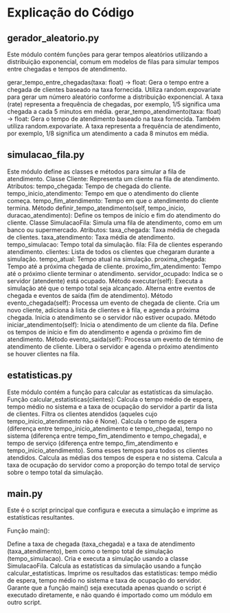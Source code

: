 # Explicação do Código

## gerador_aleatorio.py
Este módulo contém funções para gerar tempos aleatórios utilizando a distribuição exponencial, comum em modelos de filas para simular tempos entre chegadas e tempos de atendimento.

gerar_tempo_entre_chegadas(taxa: float) -> float:
Gera o tempo entre a chegada de clientes baseado na taxa fornecida.
Utiliza random.expovariate para gerar um número aleatório conforme a distribuição exponencial.
A taxa (rate) representa a frequência de chegadas, por exemplo, 1/5 significa uma chegada a cada 5 minutos em média.
gerar_tempo_atendimento(taxa: float) -> float:
Gera o tempo de atendimento baseado na taxa fornecida.
Também utiliza random.expovariate.
A taxa representa a frequência de atendimento, por exemplo, 1/8 significa um atendimento a cada 8 minutos em média.

## simulacao_fila.py
Este módulo define as classes e métodos para simular a fila de atendimento.
Classe Cliente:
Representa um cliente na fila de atendimento.
Atributos:
tempo_chegada: Tempo de chegada do cliente.
tempo_inicio_atendimento: Tempo em que o atendimento do cliente começa.
tempo_fim_atendimento: Tempo em que o atendimento do cliente termina.
Método definir_tempo_atendimento(self, tempo_inicio, duracao_atendimento):
Define os tempos de início e fim do atendimento do cliente.
Classe SimulacaoFila:
Simula uma fila de atendimento, como em um banco ou supermercado.
Atributos:
taxa_chegada: Taxa média de chegada de clientes.
taxa_atendimento: Taxa média de atendimento.
tempo_simulacao: Tempo total da simulação.
fila: Fila de clientes esperando atendimento.
clientes: Lista de todos os clientes que chegaram durante a simulação.
tempo_atual: Tempo atual na simulação.
proxima_chegada: Tempo até a próxima chegada de cliente.
proximo_fim_atendimento: Tempo até o próximo cliente terminar o atendimento.
servidor_ocupado: Indica se o servidor (atendente) está ocupado.
Método executar(self):
Executa a simulação até que o tempo total seja alcançado.
Alterna entre eventos de chegada e eventos de saída (fim de atendimento).
Método evento_chegada(self):
Processa um evento de chegada de cliente.
Cria um novo cliente, adiciona à lista de clientes e à fila, e agenda a próxima chegada.
Inicia o atendimento se o servidor não estiver ocupado.
Método iniciar_atendimento(self):
Inicia o atendimento de um cliente da fila.
Define os tempos de início e fim do atendimento e agenda o próximo fim de atendimento.
Método evento_saida(self):
Processa um evento de término de atendimento de cliente.
Libera o servidor e agenda o próximo atendimento se houver clientes na fila.

## estatisticas.py
Este módulo contém a função para calcular as estatísticas da simulação.
Função calcular_estatisticas(clientes):
Calcula o tempo médio de espera, tempo médio no sistema e a taxa de ocupação do servidor a partir da lista de clientes.
Filtra os clientes atendidos (aqueles cujo tempo_inicio_atendimento não é None).
Calcula o tempo de espera (diferença entre tempo_inicio_atendimento e tempo_chegada), tempo no sistema (diferença entre tempo_fim_atendimento e tempo_chegada), e tempo de serviço (diferença entre tempo_fim_atendimento e tempo_inicio_atendimento).
Soma esses tempos para todos os clientes atendidos.
Calcula as médias dos tempos de espera e no sistema.
Calcula a taxa de ocupação do servidor como a proporção do tempo total de serviço sobre o tempo total da simulação.

## main.py
Este é o script principal que configura e executa a simulação e imprime as estatísticas resultantes.

Função main():

Define a taxa de chegada (taxa_chegada) e a taxa de atendimento (taxa_atendimento), bem como o tempo total de simulação (tempo_simulacao).
Cria e executa a simulação usando a classe SimulacaoFila.
Calcula as estatísticas da simulação usando a função calcular_estatisticas.
Imprime os resultados das estatísticas: tempo médio de espera, tempo médio no sistema e taxa de ocupação do servidor.
Garante que a função main() seja executada apenas quando o script é executado diretamente, e não quando é importado como um módulo em outro script.